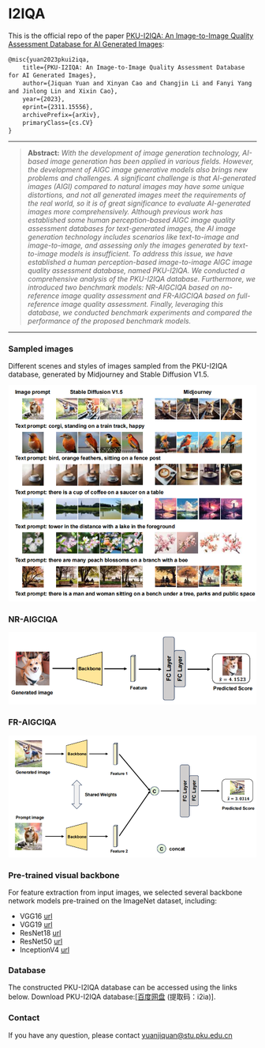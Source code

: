 # I2IQA
This is the official repo of the paper [PKU-I2IQA: An Image-to-Image Quality
 Assessment Database for AI Generated Images](http://arxiv.org/abs/2311.15556):
  ```
@misc{yuan2023pkui2iqa,
      title={PKU-I2IQA: An Image-to-Image Quality Assessment Database for AI Generated Images}, 
      author={Jiquan Yuan and Xinyan Cao and Changjin Li and Fanyi Yang and Jinlong Lin and Xixin Cao},
      year={2023},
      eprint={2311.15556},
      archivePrefix={arXiv},
      primaryClass={cs.CV}
}
```
<hr />

> **Abstract:** *With the development of image generation technology, AI-based image generation has been applied in various fields. However, the development of AIGC image generative models also brings new problems and challenges. A significant challenge is that AI-generated images (AIGI) compared to natural images may have some unique distortions, and not all generated images meet the requirements of the real world, so it is of great significance to evaluate AI-generated images more comprehensively. Although previous work has established some human perception-based AIGC image quality assessment databases for text-generated images, the AI image generation technology includes scenarios like text-to-image and image-to-image, and assessing only the images generated by text-to-image models is insufficient. To address this issue, we have established a human perception-based image-to-image AIGC image quality assessment database, named PKU-I2IQA. We conducted a comprehensive analysis of the PKU-I2IQA database. Furthermore, we introduced two benchmark models: NR-AIGCIQA based on no-reference image quality assessment and FR-AIGCIQA based on full-reference image quality assessment. Finally, leveraging this database, we conducted benchmark experiments and compared the performance of the proposed benchmark models.* 
<hr />

### Sampled images
Different scenes and styles of images sampled from the PKU-I2IQA
database, generated by Midjourney and Stable Diffusion V1.5.

![samples_imgs](https://github.com/jiquan123/I2IQA/blob/main/Pic/1.png)

### NR-AIGCIQA

![NR_imgs](https://github.com/jiquan123/I2IQA/blob/main/Pic/5.png)

### FR-AIGCIQA

![FR_imgs](https://github.com/jiquan123/I2IQA/blob/main/Pic/6.png)

### Pre-trained visual backbone
For feature extraction from input images, we selected several backbone
network models pre-trained on the ImageNet dataset, including:
-  VGG16 [url](https://download.pytorch.org/models/vgg16-397923af.pth)
-  VGG19 [url](https://download.pytorch.org/models/vgg19-dcbb9e9d.pth)
-  ResNet18 [url](https://download.pytorch.org/models/resnet18-f37072fd.pth)
-  ResNet50 [url](https://download.pytorch.org/models/resnet50-0676ba61.pth)
-  InceptionV4 [url](http://data.lip6.fr/cadene/pretrainedmodels/inceptionv4-8e4777a0.pth)

### Database
The constructed PKU-I2IQA database can be accessed using the links below.
Download PKU-I2IQA database:[[百度网盘](https://pan.baidu.com/s/1Jq6aAW5y3i_p5jgoRWvB8w ) 
(提取码：i2ia)].



### Contact
If you have any question, please contact yuanjiquan@stu.pku.edu.cn
